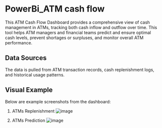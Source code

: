 # PowerBi_ATM cash flow 

This ATM Cash Flow Dashboard provides a comprehensive view of cash management in ATMs, tracking both cash inflow and outflow over time. This tool helps ATM managers and financial teams predict and ensure optimal cash levels, prevent shortages or surpluses, and monitor overall ATM performance.

## Data Sources
The data is pulled from ATM transaction records, cash replenishment logs, and historical usage patterns.

## Visual Example
Below are example screenshots from the dashboard:

1. ATMs Replenishment
![image](https://github.com/user-attachments/assets/165eacbd-29e5-4a07-ba65-5c73c34e692b)

2. ATMs Prediction
![image](https://github.com/user-attachments/assets/0556a9fa-ae5e-475f-8677-cde56cf87cf9)

